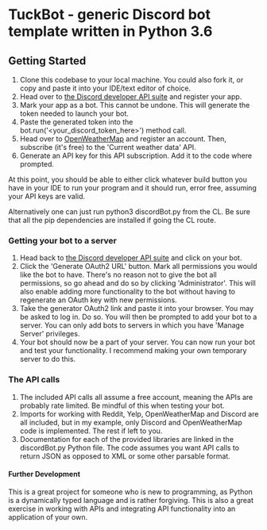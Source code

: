 # TuckBot - generic Discord bot template written in Python 3.6


## Getting Started
1. Clone this codebase to your local machine. You could also fork it, or copy and paste it into your IDE/text editor of choice.
2. Head over to [the Discord developer API suite](https://discordapp.com/developers/docs/intro) and register your app.
3. Mark your app as a bot. This cannot be undone. This will generate the token needed to launch your bot.
4. Paste the generated token into the bot.run('<your_discord_token_here>') method call.
5. Head over to [OpenWeatherMap](https://www.openweathermap.org/api) and register an account. Then, subscribe (it's free) to the 'Current weather data' API.
6. Generate an API key for this API subscription. Add it to the code where prompted.

At this point, you should be able to either click whatever build button you have in your IDE to run your program and it should run, error free, assuming your API keys are valid.

Alternatively one can just run python3 discordBot.py from the CL. Be sure that all the pip dependencies are installed if going the CL route.

### Getting your bot to a server
1. Head back to [the Discord developer API suite](https://discordapp.com/developers/docs/intro) and click on your bot.
2. Click the 'Generate OAuth2 URL' button. Mark all permissions you would like the bot to have. There's no reason not to give the bot all permissions, so go ahead and do so by clicking 'Administrator'. This will also enable adding more functionality to the bot without having to regenerate an OAuth key with new permissions.
3. Take the generator OAuth2 link and paste it into your browser. You may be asked to log in. Do so. You will then be prompted to add your bot to a server. You can only add bots to servers in which you have 'Manage Server' privileges.
4. Your bot should now be a part of your server. You can now run your bot and test your functionality. I recommend making your own temporary server to do this.


### The API calls
1. The included API calls all assume a free account, meaning the APIs are probably rate limited. Be mindful of this when testing your bot.
2. Imports for working with Reddit, Yelp, OpenWeatherMap and Discord are all included, but in my example, only Discord and OpenWeatherMap code is implemented. The rest if left to you.
3. Documentation for each of the provided libraries are linked in the discordBot.py Python file. The code assumes you want API calls to return JSON as opposed to XML or some other parsable format.


#### Further Development
This is a great project for someone who is new to programming, as Python is a dynamically typed language and is rather forgiving. This is also a great exercise in working with APIs and integrating API functionality into an application of your own.
